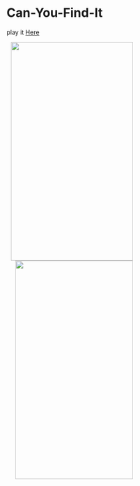 ﻿# Can-You-Find-It

play it <a href="https://dubeyji10.github.io/Can-You-Find-It/"> Here </a>

<div style="display:inline; margin-left: 10px">
<img style="" src="https://github.com/dubeyji10/Can-You-Find-It/blob/main/ss1.jpg" height="500px" width="280px"/>
<img style="margin-left: 20px ;" src="https://github.com/dubeyji10/Can-You-Find-It/blob/main/ss2.jpg" height="500px" width="270px"/>
 </div>
